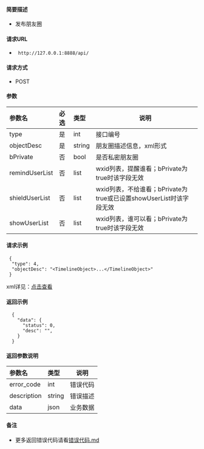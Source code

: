 
#### 简要描述

- 发布朋友圈

#### 请求URL
- ` http://127.0.0.1:8888/api/`
  
#### 请求方式
- POST 

#### 参数

| 参数名             | 必选 | 类型     | 说明                                              |   
|:----------------|:---|:-------|-------------------------------------------------|   
| type            | 是  | int    | 接口编号                                            |   
| objectDesc      | 是  | string | 朋友圈描述信息，xml形式                                   |   
| bPrivate        | 否  | bool   | 是否私密朋友圈                                         |   
| remindUserList	 | 否  | list   | 	wxid列表，提醒谁看；bPrivate为true时该字段无效                |       
| shieldUserList	 | 否  | list	  | wxid列表，不给谁看；bPrivate为true或已设置showUserList时该字段无效 |   
| showUserList	   | 否  | 	list	 | wxid列表，谁可以看；bPrivate为true时该字段无效                 |   

#### 请求示例

```
 {
  "type": 4,
  "objectDesc": "<TimelineObject>...</TimelineObject>"
 } 
```

xml详见：[点击查看](https://github.com/WeChatAPIs/wechatSDK)

#### 返回示例

``` 
  {
    "data": {
      "status": 0,
      "desc": "",
    }
  }
```

#### 返回参数说明 

| 参数名         | 类型     | 说明   |   
|:------------|:-------|------|   
| error_code  | int    | 错误代码 |   
| description | string | 错误描述 |   
| data        | json   | 业务数据 |   

#### 备注 

- 更多返回错误代码请看[错误代码.md](../错误代码.md)






